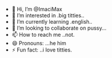 - 👋 Hi, I’m @ImaciMax
- 👀 I’m interested in .big titties..
- 🌱 I’m currently learning .english..
- 💞️ I’m looking to collaborate on pussy...
- 📫 How to reach me ..not.
- 😄 Pronouns: ...he him
- ⚡ Fun fact: ..i love titties.

<!---
ImaciMax/ImaciMax is a ✨ special ✨ repository because its `README.md` (this file) appears on your GitHub profile.
You can click the Preview link to take a look at your changes.
--->
